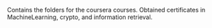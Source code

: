 Contains the folders for the coursera courses.
Obtained certificates in MachineLearning, crypto, and information retrieval.